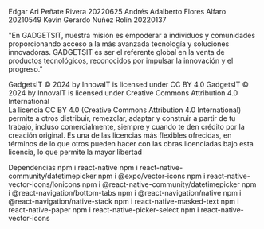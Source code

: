 Edgar Ari Peñate Rivera 20220625
Andrés Adalberto Flores Alfaro 20210549
Kevin Gerardo Nuñez Rolin 20220137



"En GADGETSIT, nuestra misión es empoderar a individuos y comunidades proporcionando
                    acceso a la más avanzada tecnología y soluciones innovadoras. GADGETSIT es ser el referente global en la venta de productos tecnológicos, reconocidos
                    por impulsar la innovación y el progreso."





GadgetsIT © 2024 by InnovaIT is licensed under CC BY 4.0
GadgetsIT © 2024 by InnovaIT is licensed under Creative Commons Attribution 4.0 International\
La licencia CC BY 4.0 (Creative Commons Attribution 4.0 International) permite a otros distribuir, remezclar, adaptar y construir a partir de tu trabajo, incluso comercialmente, siempre y cuando te den crédito por la creación original. Es una de las licencias más flexibles ofrecidas, en términos de lo que otros 
pueden hacer con las obras licenciadas bajo esta licencia, lo que permite la mayor libertad


Dependencias
npm i react-native
npm i react-native-community/datetimepicker
npm i @expo/vector-icons
npm i react-native-vector-icons/Ionicons
npm i @react-native-community/datetimepicker
npm i @react-navigation/bottom-tabs
npm i @react-navigation/native
npm i @react-navigation/native-stack
npm i react-native-masked-text
npm i react-native-paper
npm i react-native-picker-select
npm i react-native-vector-icons

